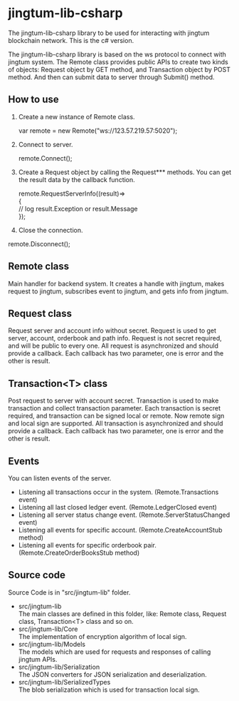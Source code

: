 # jingtum-lib-csharp
The jingtum-lib-csharp library to be used for interacting with jingtum blockchain network. 
This is the c# version.

The jingtum-lib-csharp library is based on the ws protocol to connect with jingtum system. 
The Remote class provides public APIs to create two kinds of objects: Request object by GET
method, and Transaction object by POST method. And then can submit data to server through 
Submit() method.

## How to use
1) Create a new instance of Remote class.  

    var remote = new Remote("ws://123.57.219.57:5020");

2) Connect to server.  

    remote.Connect();

3) Create a Request object by calling the Request*** methods. You can get the result data 
by the callback function.  

    remote.RequestServerInfo((result)=&gt;  
    {  
	    // log result.Exception or result.Message  
    });  

4) Close the connection.
  
  remote.Disconnect();

## Remote class
Main handler for backend system. It creates a handle with jingtum, makes request to jingtum, 
subscribes event to jingtum, and gets info from jingtum.

## Request class
Request server and account info without secret. Request is used to get server, account, orderbook 
and path info. Request is not secret required, and will be public to every one. All request is 
asynchronized and should provide a callback. Each callback has two parameter, one is error and 
the other is result.

## Transaction&lt;T&gt; class
Post request to server with account secret. Transaction is used to make transaction and collect 
transaction parameter. Each transaction is secret required, and transaction can be signed local 
or remote. Now remote sign and local sign are supported. All transaction is asynchronized and 
should provide a callback. Each callback has two parameter, one is error and the other is result.

## Events  
You can listen events of the server.  
* Listening all transactions occur in the system. (Remote.Transactions event)
* Listening all last closed ledger event. (Remote.LedgerClosed event)
* Listening all server status change event. (Remote.ServerStatusChanged event)
* Listening all events for specific account. (Remote.CreateAccountStub method)
* Listening all events for specific orderbook pair. (Remote.CreateOrderBooksStub method)

## Source code  
Source Code is in "src/jingtum-lib" folder.  
* src/jingtum-lib  
The main classes are defined in this folder, like: Remote class, Request class, Transaction&lt;T&gt;
class and so on.
* src/jingtum-lib/Core  
The implementation of encryption algorithm of local sign.
* src/jingtum-lib/Models  
The models which are used for requests and responses of calling jingtum APIs.
* src/jingtum-lib/Serialization  
The JSON converters for JSON serialization and deserialization.
* src/jingtum-lib/SerializedTypes  
The blob serialization which is used for transaction local sign.
